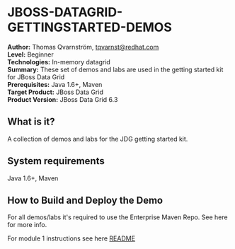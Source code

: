 JBOSS-DATAGRID-GETTINGSTARTED-DEMOS
===================================
**Author:** Thomas Qvarnström, tqvarnst@redhat.com   
**Level:** Beginner   
**Technologies:** In-memory datagrid   
**Summary:** These set of demos and labs are used in the getting started kit for JBoss Data Grid   
**Prerequisites:** Java 1.6+, Maven     
**Target Product:** JBoss Data Grid     
**Product Version:** JBoss Data Grid 6.3   

What is it?
-----------
A collection of demos and labs for the JDG getting started kit.

System requirements
-------------------
Java 1.6+, Maven 

How to Build and Deploy the Demo
--------------------------------
For all demos/labs it's required to use the Enterprise Maven Repo. See here for more info.

For module 1 instructions see here [README](projects/module1/README.md)
